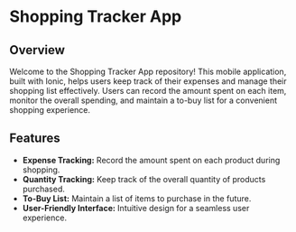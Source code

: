 # Shopping Tracker App

## Overview

Welcome to the Shopping Tracker App repository! This mobile application, built with Ionic, helps users keep track of their expenses and manage their shopping list effectively. Users can record the amount spent on each item, monitor the overall spending, and maintain a to-buy list for a convenient shopping experience.

## Features

- **Expense Tracking:** Record the amount spent on each product during shopping.
- **Quantity Tracking:** Keep track of the overall quantity of products purchased.
- **To-Buy List:** Maintain a list of items to purchase in the future.
- **User-Friendly Interface:** Intuitive design for a seamless user experience.
